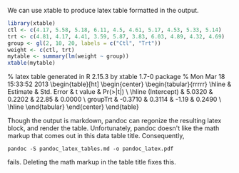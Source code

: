 
We can use xtable to produce latex table formatted in the output. 

```r
library(xtable)
ctl <- c(4.17, 5.58, 5.18, 6.11, 4.5, 4.61, 5.17, 4.53, 5.33, 5.14)
trt <- c(4.81, 4.17, 4.41, 3.59, 5.87, 3.83, 6.03, 4.89, 4.32, 4.69)
group <- gl(2, 10, 20, labels = c("Ctl", "Trt"))
weight <- c(ctl, trt)
mytable <- summary(lm(weight ~ group))
xtable(mytable)
```

% latex table generated in R 2.15.3 by xtable 1.7-0 package
% Mon Mar 18 15:33:52 2013
\begin{table}[ht]
\begin{center}
\begin{tabular}{rrrrr}
  \hline
 & Estimate & Std. Error & t value & Pr($>$$|$t$|$) \\ 
  \hline
(Intercept) & 5.0320 & 0.2202 & 22.85 & 0.0000 \\ 
  groupTrt & -0.3710 & 0.3114 & -1.19 & 0.2490 \\ 
   \hline
\end{tabular}
\end{center}
\end{table}


Though the output is markdown, pandoc can regonize the resulting latex block, and render the table. 
Unfortunately, pandoc doesn't like the math markup that comes out in this data table title. 
Consequently,

    pandoc -S pandoc_latex_tables.md -o pandoc_latex.pdf 

fails.  Deleting the math markup in the table title fixes this. 
